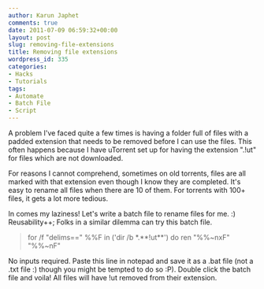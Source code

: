 ```yaml
---
author: Karun Japhet
comments: true
date: 2011-07-09 06:59:32+00:00
layout: post
slug: removing-file-extensions
title: Removing file extensions
wordpress_id: 335
categories:
- Hacks
- Tutorials
tags:
- Automate
- Batch File
- Script
---
```


A problem I've faced quite a few times is having a folder full of files with a padded extension that needs to be removed before I can use the files. This often happens because I have uTorrent set up for having the extension ".!ut" for files which are not downloaded.

For reasons I cannot comprehend, sometimes on old torrents, files are all marked with that extension even though I know they are completed. It's easy to rename all files when there are 10 of them. For torrents with 100+ files, it gets a lot more tedious.

In comes my laziness! Let's write a batch file to rename files for me. :) Reusability++; Folks in a similar dilemma can try this batch file.


<blockquote>for /f "delims==" %%F in ('dir /b *.**!ut**') do ren "%%~nxF" "%%~nF"</blockquote>


No inputs required. Paste this line in notepad and save it as a .bat file (not a .txt file :) though you might be tempted to do so :P). Double click the batch file and voila! All files will have !ut removed from their extension.
